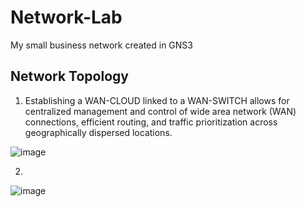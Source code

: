 # Network-Lab
My small business network created in GNS3

## Network Topology

1. Establishing a WAN-CLOUD linked to a WAN-SWITCH allows for centralized management and control of wide area network (WAN) connections, efficient routing, and traffic prioritization across geographically dispersed locations.

![image](https://github.com/T-AsiaFries/Network-Lab/assets/147548652/87d2ec95-5e1c-41cc-80e3-a47e4895191b)



2. 

![image](https://github.com/T-AsiaFries/Network-Lab/assets/147548652/84e23107-e2ee-4c8d-8a65-c08f7888468d)

